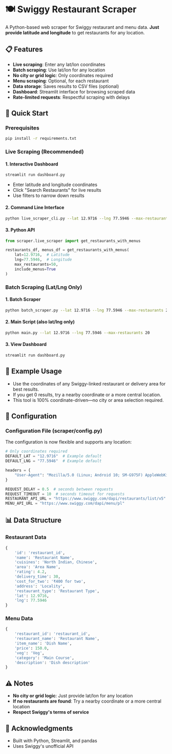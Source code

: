 # 🍽️ Swiggy Restaurant Scraper

A Python-based web scraper for Swiggy restaurant and menu data. **Just provide latitude and longitude** to get restaurants for any location.

## 📋 Features

- **Live scraping**: Enter any lat/lon coordinates
- **Batch scraping**: Use lat/lon for any location
- **No city or grid logic**: Only coordinates required
- **Menu scraping**: Optional, for each restaurant
- **Data storage**: Saves results to CSV files (optional)
- **Dashboard**: Streamlit interface for browsing scraped data
- **Rate-limited requests**: Respectful scraping with delays

## 🚀 Quick Start

### Prerequisites
```bash
pip install -r requirements.txt
```

### Live Scraping (Recommended)

#### 1. Interactive Dashboard
```bash
streamlit run dashboard.py
```
- Enter latitude and longitude coordinates
- Click "Search Restaurants" for live results
- Use filters to narrow down results

#### 2. Command Line Interface
```bash
python live_scraper_cli.py --lat 12.9716 --lng 77.5946 --max-restaurants 10
```

#### 3. Python API
```python
from scraper.live_scraper import get_restaurants_with_menus

restaurants_df, menus_df = get_restaurants_with_menus(
    lat=12.9716,  # Latitude
    lng=77.5946,  # Longitude
    max_restaurants=50,
    include_menus=True
)
```

### Batch Scraping (Lat/Lng Only)

#### 1. Batch Scraper
```bash
python batch_scraper.py --lat 12.9716 --lng 77.5946 --max-restaurants 20
```

#### 2. Main Script (also lat/lng only)
```bash
python main.py --lat 12.9716 --lng 77.5946 --max-restaurants 20
```

#### 3. View Dashboard
```bash
streamlit run dashboard.py
```

## 📍 Example Usage

- Use the coordinates of any Swiggy-linked restaurant or delivery area for best results.
- If you get 0 results, try a nearby coordinate or a more central location.
- This tool is 100% coordinate-driven—no city or area selection required.

## 🔧 Configuration

### Configuration File (scraper/config.py)
The configuration is now flexible and supports any location:

```python
# Only coordinates required
DEFAULT_LAT = "12.9716"  # Example default
DEFAULT_LNG = "77.5946"  # Example default

headers = {
    "User-Agent": "Mozilla/5.0 (Linux; Android 10; SM-G975F) AppleWebKit/537.36..."
}

REQUEST_DELAY = 0.5  # seconds between requests
REQUEST_TIMEOUT = 10  # seconds timeout for requests
RESTAURANT_API_URL = "https://www.swiggy.com/dapi/restaurants/list/v5"
MENU_API_URL = "https://www.swiggy.com/dapi/menu/pl"
```

## 📊 Data Structure

### Restaurant Data
```python
{
    'id': 'restaurant_id',
    'name': 'Restaurant Name',
    'cuisines': 'North Indian, Chinese',
    'area': 'Area Name',
    'rating': 4.2,
    'delivery_time': 30,
    'cost_for_two': '₹400 for two',
    'address': 'Locality',
    'restaurant_type': 'Restaurant Type',
    'lat': 12.9716,
    'lng': 77.5946
}
```

### Menu Data
```python
{
    'restaurant_id': 'restaurant_id',
    'restaurant_name': 'Restaurant Name',
    'item_name': 'Dish Name',
    'price': 150.0,
    'veg': 'Veg',
    'category': 'Main Course',
    'description': 'Dish description'
}
```

## ⚠️ Notes
- **No city or grid logic**: Just provide lat/lon for any location
- **If no restaurants are found**: Try a nearby coordinate or a more central location
- **Respect Swiggy's terms of service**

## 🙏 Acknowledgments
- Built with Python, Streamlit, and pandas
- Uses Swiggy's unofficial API 